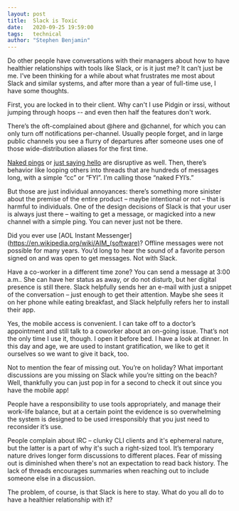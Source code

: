 ```yaml
---
layout: post
title:  Slack is Toxic
date:   2020-09-25 19:59:00
tags:   technical
author: "Stephen Benjamin"
---
```


Do other people have conversations with their managers about how to have
healthier relationships with tools like Slack, or is it just me? It
can’t just be me. I’ve been thinking for a while about what frustrates
me most about Slack and similar systems, and after more than a year of
full-time use, I have some thoughts.

First, you are locked in to their client. Why can't I use Pidgin or
irssi, without jumping through hoops -- and even then half the features
don't work.

There’s the oft-complained about @here and @channel, for which you can
only turn off notifications per-channel. Usually people forget, and in
large public channels you see a flurry of departures after someone uses
one of those wide-distribution aliases for the first time.

[Naked pings](https://blogs.gnome.org/markmc/2014/02/20/naked-pings/) or
[just saying hello](https://www.nohello.com/) are disruptive as well.
Then, there’s behavior like looping others into threads that are
hundreds of messages long, with a simple “cc” or “FYI”.  I’m calling
those “naked FYI’s.”

But those are just individual annoyances: there’s something more
sinister about the premise of the entire product –  maybe intentional or not –
that is harmful to individuals. One of the design decisions of Slack is
that your user is always just there – waiting to get a message, or
magicked into a new channel with a simple ping. You can never just not
be there.

Did you ever use [AOL Instant
Messenger](https://en.wikipedia.org/wiki/AIM_(software)? Offline
messages were not possible for many years. You’d long to hear the sound
of a favorite person signed on and was open to get messages. Not with
Slack.

Have a co-worker in a different time zone? You can send a message at 3:00
a.m..  She can have her status as away, or do not disturb, but her
digital presence is still there. Slack helpfully sends her an e-mail
with just a snippet of the conversation – just enough to get their
attention.  Maybe she sees it on her phone while eating breakfast, and
Slack helpfully refers her to install their app.

Yes, the mobile access is convenient. I can take off to a doctor’s
appointment and still talk to a coworker about an on-going issue.
That’s not the only time I use it, though. I open it before bed. I have
a look at dinner. In this day and age, we are used to instant
gratification, we like to get it ourselves so we want to give it back,
too.

Not to mention the fear of missing out.  You’re on holiday? What
important discussions are you missing on Slack while you’re sitting on
the beach? Well, thankfully you can just pop in for a second to check it
out since you have the mobile app!

People have a responsibility to use tools appropriately, and manage
their work-life balance, but at a certain point the evidence is so
overwhelming the system is designed to be used irresponsibly that you
just need to reconsider it’s use.

People complain about IRC – clunky CLI clients and it's ephemeral nature, but
the latter is a part of why it's such a right-sized tool. It’s temporary
nature drives longer form discussions to different places. Fear of missing
out is diminished when there's not an expectation to read back history. The lack
of threads encourages summaries when reaching out to include someone
else in a discussion.

The problem, of course, is that Slack is here to stay. What do you all
do to have a healthier relationship with it?
